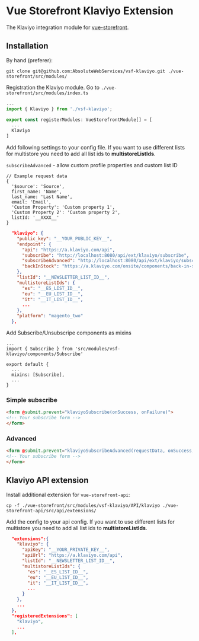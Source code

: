 # Vue Storefront Klaviyo Extension

The Klaviyo integration module for [vue-storefront](https://github.com/DivanteLtd/vue-storefront).

## Installation

By hand (preferer):

```shell
git clone git@github.com:AbsoluteWebServices/vsf-klaviyo.git ./vue-storefront/src/modules/
```

Registration the Klaviyo module. Go to `./vue-storefront/src/modules/index.ts`

```js
...
import { Klaviyo } from './vsf-klaviyo';

export const registerModules: VueStorefrontModule[] = [
  ...
  Klaviyo
]
```

Add following settings to your config file. If you want to use different lists for multistore you need to add all list ids to **multistoreListIds**.

`subscribeAdvanced` - allow custom profile properties and custom list ID

```
// Example request data
{
  '$source': 'Source',
  first_name: 'Name',
  last_name: 'Last Name',
  email: 'Email',
  'Custom Property': 'Custom property 1',
  'Custom Property 2': 'Custom property 2',
  listId: '__XXXX__'
}
```

```json
  "klaviyo": {
    "public_key": "__YOUR_PUBLIC_KEY__",
    "endpoint": {
      "api": "https://a.klaviyo.com/api",
      "subscribe": "http://localhost:8080/api/ext/klaviyo/subscribe",
      "subscribeAdvanced": "http://localhost:8080/api/ext/klaviyo/subscribe-advanced",
      "backInStock": "https://a.klaviyo.com/onsite/components/back-in-stock/subscribe"
    },
    "listId": "__NEWSLETTER_LIST_ID__",
    "multistoreListIds": {
      "es": "__ES_LIST_ID__",
      "eu": "__EU_LIST_ID__",
      "it": "__IT_LIST_ID__",
      ...
    },
    "platform": "magento_two"
  },
```

Add Subscribe/Unsubscripe components as mixins

```
...
import { Subscribe } from 'src/modules/vsf-klaviyo/components/Subscribe'

export default {
  ...
  mixins: [Subscribe],
  ...
}
```

### Simple subscribe
```html
<form @submit.prevent="klaviyoSubscribe(onSuccess, onFailure)">
<!-- Your subscribe form -->
</form>
```
### Advanced 
```html
<form @submit.prevent="klaviyoSubscribeAdvanced(requestData, onSuccess, onFailure)">
<!-- Your subscribe form -->
</form>
```

## Klaviyo API extension

Install additional extension for `vue-storefront-api`:

```shell
cp -f ./vue-storefront/src/modules/vsf-klaviyo/API/klaviyo ./vue-storefront-api/src/api/extensions/
```

Add the config to your api config. If you want to use different lists for multistore you need to add all list ids to **multistoreListIds**.

```json
  "extensions":{
    "klaviyo": {
      "apiKey": "__YOUR_PRIVATE_KEY__",
      "apiUrl": "https://a.klaviyo.com/api",
      "listId": "__NEWSLETTER_LIST_ID__",
      "multistoreListIds": {
        "es": "__ES_LIST_ID__",
        "eu": "__EU_LIST_ID__",
        "it": "__IT_LIST_ID__",
        ...
      }
    },
    ...
  },
  "registeredExtensions": [
    "klaviyo",
    ...
  ],
```
